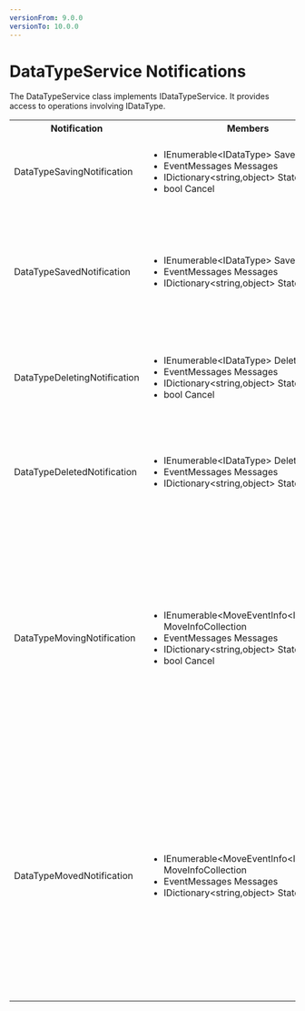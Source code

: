 ```yaml
---
versionFrom: 9.0.0
versionTo: 10.0.0
---
```


# DataTypeService Notifications

The DataTypeService class implements IDataTypeService. It provides access to operations involving IDataType.

<table>
  <tr>
    <th>Notification</th>
    <th>Members</th>
    <th>Description</th>
  </tr>

  <tr>
    <td>DataTypeSavingNotification</td>
    <td>
      <ul>
        <li>IEnumerable&ltIDataType&gt SavedEntities</li>
        <li>EventMessages Messages</li>
        <li>IDictionary&ltstring,object&gt State</li>
        <li>bool Cancel</li>
      </ul>
    </td>
    <td>
    Published when DataTypeService.Save is called in the API.<br/>
    SavedEntities: Gets the collection of IDataType objects being saved.
    </td>
  </tr>

  <tr>
    <td>DataTypeSavedNotification</td>
    <td>
      <ul>
        <li>IEnumerable&ltIDataType&gt SavedEntities</li>
        <li>EventMessages Messages</li>
        <li>IDictionary&ltstring,object&gt State</li>
      </ul>
    </td>
    <td>
    Published when DataTypeService.Save is called in the API and after data has been persisted.
    NOTE: <em><a href="../determining-new-entity">See here on how to determine if the entity is brand new</a></em><br>
    SavedEntities: Gets the saved collection of IDataType objects.
    </td>
  </tr>

  <tr>
    <td>DataTypeDeletingNotification</td>
    <td>
      <ul>
        <li>IEnumerable&ltIDataType&gt DeletedEntities</li>
        <li>EventMessages Messages</li>
        <li>IDictionary&ltstring,object&gt State</li>
        <li>bool Cancel</li>
      </ul>
    </td>
    <td>
    Published when DataTypeService.Delete is called in the API.<br/>
    DeletedEntities: Gets the collection of IDataType objects being deleted.
    </td>
  </tr>

  <tr>
    <td>DataTypeDeletedNotification</td>
    <td>
      <ul>
        <li>IEnumerable&ltIDataType&gt DeletedEntities</li>
        <li>EventMessages Messages</li>
        <li>IDictionary&ltstring,object&gt State</li>
      </ul>
    </td>
    <td>
    Published when DataTypeService.Delete is called in the API, after the IDataType objects has been deleted.<br/>
    DeletedEntities: Gets the collection of deleted IDataType objects.
    </td>
  </tr>

  <tr>
    <td>DataTypeMovingNotification</td>
    <td>
      <ul>
        <li>IEnumerable&ltMoveEventInfo&ltIDataType&gt&gt MoveInfoCollection</li>
        <li>EventMessages Messages</li>
        <li>IDictionary&ltstring,object&gt State</li>
        <li>bool Cancel</li>
      </ul>
    </td>
    <td>
      Published when IDataTypeService.Move is called in the API.<br/>
      MoveInfoCollection will for each moving entity provide:
      <ol>
        <li>Entity: Gets the IDataType object being moved</li>
        <li>OriginalPath: The original path the entity is moved from</li>
        <li>NewParentId: Gets the Id of the parent the entity will have after it has been moved</li>
      </ol>
    </td>
  </tr>

   <tr>
    <td>DataTypeMovedNotification</td>
    <td>
      <ul>
        <li>IEnumerable&ltMoveEventInfo&ltIDataType&gt&gt MoveInfoCollection</li>
        <li>EventMessages Messages</li>
        <li>IDictionary&ltstring,object&gt State</li>
      </ul>
    </td>
    <td>
      Published when IDataTypeService.Move is called in the API, after the IDataType has been moved.<br/>
      MoveInfoCollection will for each moving entity provide:
      <ol>
        <li>Entity: Gets the moved IDataType object</li>
        <li>OriginalPath: The original path the entity is moved from</li>
        <li>NewParentId: Gets the Id of the parent the entity will have after it has been moved</li>
      </ol>
    </td>
  </tr>
  
</table>
